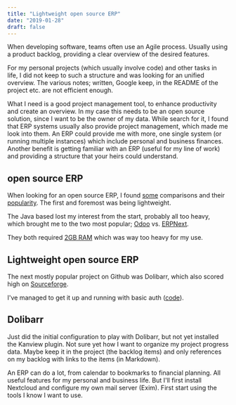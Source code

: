 ```yaml
---
title: "Lightweight open source ERP"
date: "2019-01-28"
draft: false
---
```



When developing software, teams often use an Agile process.
Usually using a product backlog, providing a clear overview of the desired features.

For my personal projects (which usually involve code) and other tasks in life,
I did not keep to such a structure and was looking for an unified overview.
The various notes; written, Google keep, in the README of the project etc.
are not efficient enough.

What I need is a good project management tool,
to enhance productivity and create an overview.
In my case this needs to be an open source solution,
since I want to be the owner of my data.
While search for it,
I found that ERP systems usually also provide project management,
which made me look into them.
An ERP could provide me with more,
one single system (or running multiple instances)
which include personal and business finances.
Another benefit is getting familiar with an ERP (useful for my line of work)
and providing a structure that your heirs could understand.

## open source ERP

When looking for an open source ERP,
I found
[some](https://opensource.com/tools/enterprise-resource-planning)
comparisons
and their
[popularity](https://github.com/topics/erp).
The first and foremost was being lightweight.

The Java based lost my interest from the start,
probably all too heavy,
which brought me to the two most popular;
[Odoo](https://www.odoo.com/groups/community-59/community-32937746)
vs.
[ERPNext](https://erpnext.org/blog/opensource/an-open-letter-to-the-odoo-community).


They both required
[2GB RAM](https://jwrober.github.io/erpnext_admin_guide/i-u-b/install)
which was way too heavy for my use.

## Lightweight open source ERP

The next mostly popular project on Github was Dolibarr,
which also scored high on
[Sourceforge](https://sourceforge.net/directory/business-enterprise/enterprise/erp/).

I've managed to get it up and running with basic auth
([code](https://github.com/svlentink/dockerfiles/blob/master/docker-compose/dolibarr/docker-compose.yml)).

## Dolibarr

Just did the initial configuration to play with Dolibarr,
but not yet installed the Kanview plugin.
Not sure yet how I want to organize my project progress data.
Maybe keep it in the project (the backlog items)
and only references on my backlog with links to the items (in Markdown).

An ERP can do a lot,
from calendar to bookmarks to financial planning.
All useful features for my personal and business life.
But I'll first install Nextcloud
and configure my own mail server (Exim).
First start using the tools I know I want to use.
